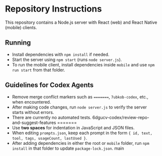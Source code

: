# Repository Instructions

This repository contains a Node.js server with React (web) and React Native (mobile) clients.

## Running
- Install dependencies with `npm install` if needed.
- Start the server using `npm start` (runs `node server.js`).
- To run the mobile client, install dependencies inside `mobile` and use `npm run start` from that folder.

## Guidelines for Codex Agents
- Remove merge conflict markers such as `=======`, `7ubkob-codex`, etc., when encountered.
- After making code changes, run `node server.js` to verify the server starts without errors.
- There are currently no automated tests.
6dgucv-codex/review-repo-and-suggest-features
=======
- Use **two spaces** for indentation in JavaScript and JSON files.
- When editing `prompts.json`, keep each prompt in the form `{ id, text, tool, tags, usageCount, lastUsed }`.
- After adding dependencies in either the root or `mobile` folder, run `npm install` in that folder to update `package-lock.json`.
main
